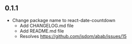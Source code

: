 ## 0.1.1

- Change package name to react-date-countdown
  - Add CHANGELOG.md file
  - Add README.md file
  - Resolves https://github.com/jsdom/abab/issues/15